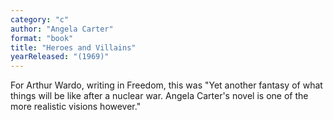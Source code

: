 ```yaml
---
category: "c"
author: "Angela Carter"
format: "book"
title: "Heroes and Villains"
yearReleased: "(1969)"
---
```

For Arthur Wardo, writing in Freedom, this was "Yet another fantasy of what things will be like after a nuclear war. Angela Carter's novel is one of the more realistic visions however."
 